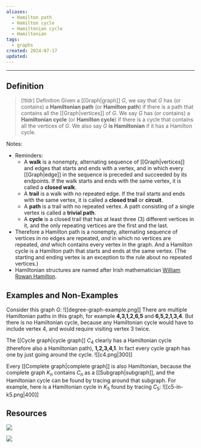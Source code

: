 ```yaml
---
aliases:
  - Hamilton path
  - Hamilton cycle
  - Hamiltonian cycle
  - Hamiltonian
tags:
  - graphs
created: 2024-07-17
updated:
---
```

---
## Definition 

> [!tldr] Definition
> Given a [[Graph|graph]] $G$, we say that $G$ has (or contains) a **Hamiltonian path** (or **Hamilton path**) if there is a path that contains all the [[Graph|vertices]] of $G$. We say $G$ has (or contains) a **Hamiltonian cycle** (or **Hamilton cycle**) if there is a cycle that contains all the vertices of $G$. We also say $G$ **is Hamiltonian** if it has a Hamilton cycle. 

Notes: 
- Reminders: 
	- A **walk** is a nonempty, alternating sequence of [[Graph|vertices]] and edges that starts and ends with a vertex, and in which every [[Graph|edge]] in the sequence is preceded and succeeded by its endpoints. If the walk starts and ends with the same vertex, it is called a **closed walk**. 
	- A **trail** is a walk with no repeated edge. If the trail starts and ends with the same vertex, it is called a **closed trail** or **circuit**. 
	- A **path** is a trail with no repeated vertex. A path consisting of a single vertex is called a **trivial path**. 
	- A **cycle** is a closed trail that has at least three (3) different vertices in it, and the only repeating vertices are the first and the last. 
- Therefore a Hamilton path is a nonempty, alternating sequence of vertices in no edges are repeated, *and* in which no vertices are repeated, *and* which contains every vertex in the graph. And a Hamilton cycle is a Hamilton path that starts and ends at the same vertex. (The starting and ending vertex is an exception to the rule about no repeated vertices.)
- Hamiltonian structures are named after Irish mathematician [William Rowan Hamilton](https://en.wikipedia.org/wiki/William_Rowan_Hamilton). 
## Examples and Non-Examples

Consider this graph $G$: 
![[degree-graph-example.png]]
There are multiple Hamiltonian paths in this graph, for example **4,3,1,2,6,5** and **6,5,2,1,3,4**. But there is no Hamiltonian cycle, because any Hamiltonian cycle would have to include vertex 4, and would require visiting vertex 3 twice. 

The [[Cycle graph|cycle graph]] $C_4$ clearly has a Hamiltonian cycle (therefore also a Hamiltonian path), **1,2,3,4,1**. In fact every cycle graph has one by just going around the cycle. 
![[c4.png|300]]

Every [[Complete graph|complete graph]] is also Hamiltonian, because the complete graph $K_n$ contains $C_n$ as a [[Subgraph|subgraph]], and the Hamiltonian cycle can be found by tracing around that subgraph. For example, here is a Hamiltonian cycle in $K_5$ found by tracing $C_5$: 
![[c5-in-k5.png|400]]



## Resources 

![](https://www.youtube.com/watch?v=6QFSkhcHLiA)

![](https://www.youtube.com/watch?v=IADKmt_fXbM)
